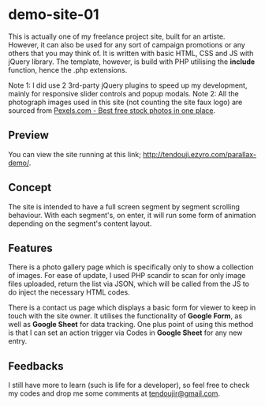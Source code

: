 # demo-site-01
This is actually one of my freelance project site, built for an artiste. However, it can also be used for any sort of campaign promotions or any others that you may think of. It is written with basic HTML, CSS and JS with jQuery library. The template, however, is build with PHP utilising the **include** function, hence the .php extensions. 

Note 1: I did use 2 3rd-party jQuery plugins to speed up my development, mainly for responsive slider controls and popup modals.
Note 2: All the photograph images used in this site (not counting the site faux logo) are sourced from [Pexels.com - Best free stock photos in one place](http://www.pexels.com/).

## Preview

You can view the site running at this link; http://tendouji.ezyro.com/parallax-demo/.

## Concept

The site is intended to have a full screen segment by segment scrolling behaviour. With each segment's, on enter, it will run some form of animation depending on the segment's content layout.

## Features

There is a photo gallery page which is specifically only to show a collection of images. For ease of update, I used PHP scandir to scan for only image files uploaded, return the list via JSON, which will be called from the JS to do inject the necessary HTML codes.

There is a contact us page which displays a basic form for viewer to keep in touch with the site owner. It utilises the functionality of **Google Form**, as well as **Google Sheet** for data tracking. One plus point of using this method is that I can set an action trigger via Codes in **Google Sheet** for any new entry.

## Feedbacks

I still have more to learn (such is life for a developer), so feel free to check my codes and drop me some comments at tendoujir@gmail.com.
